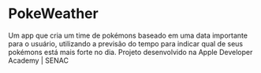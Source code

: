 # PokeWeather
Um app que cria um time de pokémons baseado em uma data importante para o usuário, utilizando a previsão do tempo para indicar qual de seus pokémons está mais forte no dia. Projeto desenvolvido na Apple Developer Academy | SENAC
